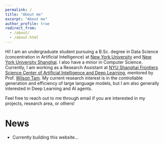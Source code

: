 ```yaml
---
permalink: /
title: "About me"
excerpt: "About me"
author_profile: true
redirect_from: 
  - /about/
  - /about.html
---
```


Hi! I am an undergraduate student pursuing a B.Sc. degree in Data Science (concentration in Artificial Intelligence) at [New York University](https://nyu.edu) and [New York University Shanghai](https://shanghai.nyu.edu). I also have a minor in Computer Science. Currently, I am working as a Research Assistant at [NYU Shanghai Frontiers Science Center of Artificial Intelligence and Deep Learning](https://dail.shanghai.nyu.edu/), mentored by Prof. [Wilson Tam](https://shanghai.nyu.edu/academics/faculty/directory/yik-cheung-wilson-tam). My current research interest is in the controllable generation and efficiency of large language models, but I am also generally interested in Deep Learning and AI agents.

Feel free to reach out to me through email if you are interested in my projects, research area, or others!

News
======

* Currently building this website...
